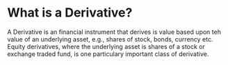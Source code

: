 # What is a Derivative?
A Derivative is an financial instrument that derives is value based upon teh value of an underlying asset, e.g., shares of stock, bonds, currency etc. Equity derivatives, where the underlying asset is shares of a stock or exchange traded fund, is one particulary important class of derivative.  

